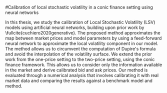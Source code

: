 #Calibration of local stochastic volatility in a conic finance setting using neural networks

In this thesis, we study the calibration of Local Stochastic Volatility (LSV) models using artificial neural networks, building upon prior work by  \fullcite{cuchiero2020generative}. The proposed method approximates the map between market prices and model parameters by using a feed-forward neural network to approximate the local volatility component in our model. The method allows us to circumvent the computation of Dupire's formula and avoid the interpolation of the volatility surface. We extend the prior work from the one-price setting to the two-price setting, using the conic finance framework. This allows us to consider only the information available in the market and derive calibrated bid and ask prices. Our method is evaluated through a numerical analysis that involves calibrating it with real market data and comparing the results against a benchmark model and method.
